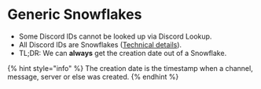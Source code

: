 # Generic Snowflakes

* Some Discord IDs cannot be looked up via Discord Lookup.
* All Discord IDs are Snowflakes \([Technical details](https://discord.com/developers/docs/reference#snowflakes)\).
* TL;DR: We can **always** get the creation date out of a Snowflake.

{% hint style="info" %}
The creation date is the timestamp when a channel, message, server or else was created.
{% endhint %}
